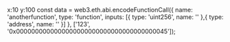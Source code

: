x:10 y:100
const data = web3.eth.abi.encodeFunctionCall({
    name: 'anotherfunction',
    type: 'function',
    inputs: [{
        type: 'uint256',
        name: ''
    },{
        type: 'address',
        name: ''
    }]
}, ['123', '0x0000000000000000000000000000000000000045']);
